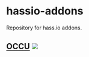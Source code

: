 # hassio-addons

Repository for hass.io addons.

## [OCCU](https://github.com/torvitas/occu/tree/master/occu) [![](https://images.microbadger.com/badges/version/torvitas/armhf-hassio-occu.svg)](https://microbadger.com/images/torvitas/armhf-hassio-occu "Get your own version badge on microbadger.com")
